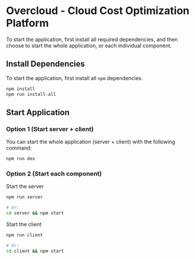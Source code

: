 # Overcloud - Cloud Cost Optimization Platform

To start the application, first install all required dependencies, and then choose to start the whole application, or
each individual component.

## Install Dependencies

To start the application, first install all `npm` dependencies.

```bash
npm install
npm run install-all
```

## Start Application

### Option 1 (Start server + client)

You can start the whole application (server + client) with the following command:

```bash
npm run dev
```

### Option 2 (Start each component)

Start the server

```bash
npm run server

# Or:
cd server && npm start
```

Start the client

```bash
npm run client

# Or:
cd client && npm start
```